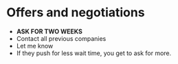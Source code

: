 # Offers and negotiations
 * **ASK FOR TWO WEEKS**
 * Contact all previous companies
 * Let me know
 * If they push for less wait time, you get to ask for more.
